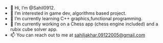 - 👋 Hi, I’m @Sahil0912.
- 👀 I’m interested in game dev, algorithms based project.
- 🌱 I’m currently learning C++ graphics,functional programming.
- 💞️ I’m currently working on a Chess app (chess engine included) and a rubix cube solver app.
- 📫 You can reach out to me at sahiljakhar.09122005@gmail.com

<!---
Sahil0912/Sahil0912 is a ✨ special ✨ repository because its `README.md` (this file) appears on your GitHub profile.
You can click the Preview link to take a look at your changes.
--->

